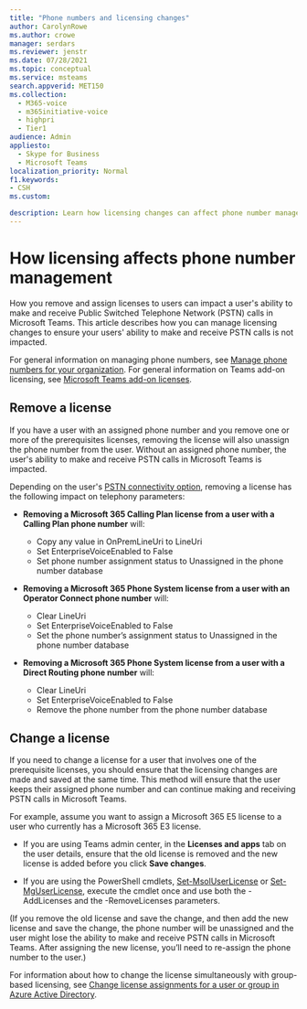 ```yaml
---
title: "Phone numbers and licensing changes"
author: CarolynRowe
ms.author: crowe
manager: serdars
ms.reviewer: jenstr
ms.date: 07/28/2021
ms.topic: conceptual
ms.service: msteams
search.appverid: MET150
ms.collection: 
  - M365-voice
  - m365initiative-voice
  - highpri
  - Tier1
audience: Admin
appliesto: 
  - Skype for Business
  - Microsoft Teams
localization_priority: Normal
f1.keywords:
- CSH
ms.custom: 

description: Learn how licensing changes can affect phone number management.
---
```


# How licensing affects phone number management

How you remove and assign licenses to users can impact a user's ability to make and receive Public Switched Telephone Network (PSTN) calls in Microsoft Teams. This article describes how you can manage licensing changes to ensure your users' ability to make and receive PSTN calls is not impacted.

For general information on managing phone numbers, see [Manage phone numbers for your organization](manage-phone-numbers-landing-page.md). For general information on Teams add-on licensing, see [Microsoft Teams add-on licenses](/teams-add-on-licensing/microsoft-teams-add-on-licensing.md).



## Remove a license

If you have a user with an assigned phone number and you remove one or more of the prerequisites licenses, removing the license will also unassign the phone number from the user. Without an assigned phone number, the user's ability to make and receive PSTN calls in Microsoft Teams is impacted.

Depending on the user's [PSTN connectivity option](pstn-connectivity.md), removing a license has the following impact on telephony parameters:

- **Removing a Microsoft 365 Calling Plan license from a user with a Calling Plan phone number** will:
  - Copy any value in OnPremLineUri to LineUri
  - Set EnterpriseVoiceEnabled to False
  - Set phone number assignment status to Unassigned in the phone number database


- **Removing a Microsoft 365 Phone System license from a user with an Operator Connect phone number** will:
  - Clear LineUri
  - Set EnterpriseVoiceEnabled to False
  - Set the phone number’s assignment status to Unassigned in the phone number database


- **Removing a Microsoft 365 Phone System license from a user with a Direct Routing phone number** will:
  - Clear LineUri
  - Set EnterpriseVoiceEnabled to False
  - Remove the phone number from the phone number database


## Change a license

If you need to change a license for a user that involves one of the prerequisite licenses, you should ensure that the licensing changes are made and saved at the same time. This method will ensure that the user keeps their assigned phone number and can continue making and receiving PSTN calls in Microsoft Teams. 

For example, assume you want to assign a Microsoft 365 E5 license to a user who currently has a Microsoft 365 E3 license. 

- If you are using Teams admin center, in the **Licenses and apps** tab on the user details, ensure that the old license is removed and the new license is added before you click **Save changes**. 

- If you are using the PowerShell cmdlets, [Set-MsolUserLicense](/powershell/module/msonline/set-msoluserlicense) or [Set-MgUserLicense](/powershell/module/microsoft.graph.users.actions/set-mguserlicense), execute the cmdlet once and use both the -AddLicenses and the -RemoveLicenses parameters.

(If you remove the old license and save the change, and then add the new license and save the change, the phone number will be unassigned and the user might lose the ability to make and receive PSTN calls in Microsoft Teams. After assigning the new license, you’ll need to re-assign the phone number to the user.)

For information about how to change the license simultaneously with group-based licensing, see [Change license assignments for a user or group in Azure Active Directory](/azure/active-directory/enterprise-users/licensing-groups-change-licenses).
